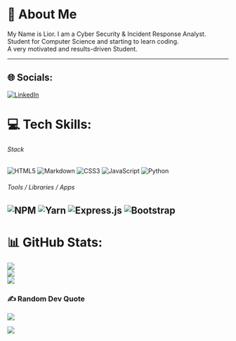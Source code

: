  # 💫 About Me
My Name is Lior. I am a Cyber Security & Incident Response Analyst.<br>Student for Computer Science and starting to learn coding.<br>A very motivated and results-driven Student.

---
## 🌐 Socials:
[![LinkedIn](https://img.shields.io/badge/LinkedIn-%230077B5.svg?logo=linkedin&logoColor=white)](https://linkedin.com/in/lior-lazar-6a5492200) 

# 💻 Tech Skills:
###### Stack
![HTML5](https://img.shields.io/badge/html5-%23E34F26.svg?style=for-the-badge&logo=html5&logoColor=white)
![Markdown](https://img.shields.io/badge/markdown-%23000000.svg?style=for-the-badge&logo=markdown&logoColor=white) 
![CSS3](https://img.shields.io/badge/css3-%231572B6.svg?style=for-the-badge&logo=css3&logoColor=white)
![JavaScript](https://img.shields.io/badge/javascript-%23323330.svg?style=for-the-badge&logo=javascript&logoColor=%23F7DF1E)
![Python](https://img.shields.io/badge/python-3670A0?style=for-the-badge&logo=python&logoColor=ffdd54)

###### Tools / Libraries / Apps
![NPM](https://img.shields.io/badge/NPM-%23000000.svg?style=for-the-badge&logo=npm&logoColor=white)
![Yarn](https://img.shields.io/badge/yarn-%232C8EBB.svg?style=for-the-badge&logo=yarn&logoColor=white)
![Express.js](https://img.shields.io/badge/express.js-%23404d59.svg?style=for-the-badge&logo=express&logoColor=%2361DAFB)
![Bootstrap](https://img.shields.io/badge/bootstrap-%23563D7C.svg?style=for-the-badge&logo=bootstrap&logoColor=white)
---

# 📊 GitHub Stats:
![](https://github-readme-stats.vercel.app/api?username=V1Su4L&theme=dark&hide_border=true&include_all_commits=false&count_private=false)<br/>
![](https://github-readme-streak-stats.herokuapp.com/?user=V1Su4L&theme=dark&hide_border=true)<br/>
![](https://github-readme-stats.vercel.app/api/top-langs/?username=V1Su4L&theme=dark&hide_border=true&include_all_commits=false&count_private=false&layout=compact)

### ✍️ Random Dev Quote
![](https://quotes-github-readme.vercel.app/api?type=horizontal&theme=radical)

[![](https://visitcount.itsvg.in/api?id=V1Su4L&icon=0&color=0)](https://visitcount.itsvg.in)
